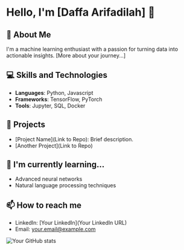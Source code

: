 # Hello, I'm [Daffa Arifadilah] 👋

## 🤖 About Me
I'm a machine learning enthusiast with a passion for turning data into actionable insights. [More about your journey...]

## 💻 Skills and Technologies
- **Languages**: Python, Javascript
- **Frameworks**: TensorFlow, PyTorch
- **Tools**: Jupyter, SQL, Docker

## 🚀 Projects
- [Project Name](Link to Repo): Brief description.
- [Another Project](Link to Repo)

## 🌱 I'm currently learning...
- Advanced neural networks
- Natural language processing techniques

## 📫 How to reach me
- LinkedIn: [Your LinkedIn](Your LinkedIn URL)
- Email: your.email@example.com

![Your GitHub stats](https://github-readme-stats.vercel.app/api?username=Daffaariff&show_icons=true)
